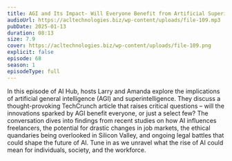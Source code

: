 ```yaml
---
title: AGI and Its Impact- Will Everyone Benefit from Artificial Superintelligence? 
audioUrl: https://acltechnologies.biz/wp-content/uploads/file-109.mp3
pubDate: 2025-01-13
duration: 08:13
size: 7.9
cover: https://acltechnologies.biz/wp-content/uploads/file-109.png
explicit: false
episode: 68
season: 1
episodeType: full
---
```

In this episode of AI Hub, hosts Larry and Amanda explore the implications of artificial general intelligence (AGI) and superintelligence. They discuss a thought-provoking TechCrunch article that raises critical questions – will the innovations sparked by AGI benefit everyone, or just a select few? The conversation dives into findings from recent studies on how AI influences freelancers, the potential for drastic changes in job markets, the ethical quandaries being overlooked in Silicon Valley, and ongoing legal battles that could shape the future of AI. Tune in as we unravel what the rise of AI could mean for individuals, society, and the workforce.